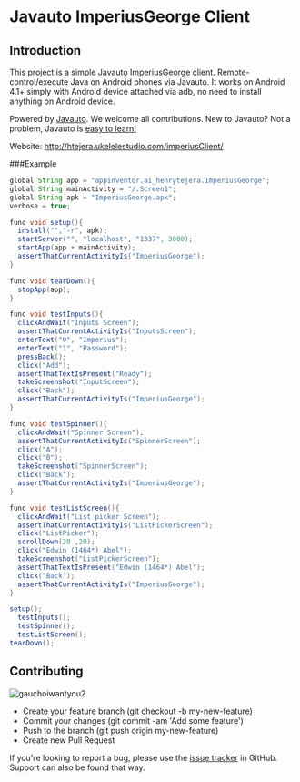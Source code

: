 # Javauto ImperiusGeorge Client

## Introduction

This project is a simple [Javauto](https://github.com/matthewdowney/javauto) [ImperiusGeorge](https://github.com/lookout/ImperiusGeorge) client. Remote-control/execute Java on Android phones via Javauto. It works on Android 4.1+ simply with Android device attached via adb, no need to install anything on Android device.

Powered by [Javauto](http://javauto.org). We welcome all contributions. New to Javauto? Not a problem, Javauto is [easy to learn!](http://javauto.org/docs/getting-started.html)

Website: http://htejera.ukelelestudio.com/imperiusClient/

###Example

```groovy
global String app = "appinventor.ai_henrytejera.ImperiusGeorge";
global String mainActivity = "/.Screen1";
global String apk = "ImperiusGeorge.apk";
verbose = true;

func void setup(){
  install("","-r", apk);
  startServer("", "localhost", "1337", 3000);
  startApp(app + mainActivity);
  assertThatCurrentActivityIs("ImperiusGeorge");
}

func void tearDown(){
  stopApp(app);
}

func void testInputs(){
  clickAndWait("Inputs Screen");
  assertThatCurrentActivityIs("InputsScreen");
  enterText("0", "Imperius"); 
  enterText("1", "Password"); 
  pressBack();
  click("Add");
  assertThatTextIsPresent("Ready");
  takeScreenshot("InputScreen");
  click("Back");
  assertThatCurrentActivityIs("ImperiusGeorge");
}

func void testSpinner(){
  clickAndWait("Spinner Screen");
  assertThatCurrentActivityIs("SpinnerScreen");
  click("A");
  click("B");
  takeScreenshot("SpinnerScreen");
  click("Back");
  assertThatCurrentActivityIs("ImperiusGeorge");
}

func void testListScreen(){
  clickAndWait("List picker Screen");
  assertThatCurrentActivityIs("ListPickerScreen");
  click("ListPicker");
  scrollDown(20 ,20);
  click("Edwin (1464*) Abel");
  takeScreenshot("ListPickerScreen");
  assertThatTextIsPresent("Edwin (1464*) Abel");
  click("Back");
  assertThatCurrentActivityIs("ImperiusGeorge");
}

setup();
  testInputs();
  testSpinner();
  testListScreen();
tearDown();
```

## Contributing
![gauchoiwantyou2](https://cloud.githubusercontent.com/assets/3797402/6204483/3f8bddbe-b534-11e4-9966-fbc78e8d8161.gif)


* Create your feature branch (git checkout -b my-new-feature)
* Commit your changes (git commit -am 'Add some feature')
* Push to the branch (git push origin my-new-feature)
* Create new Pull Request

If you're looking to report a bug, please use the [issue tracker](https://github.com/ohtejera/JavautoImperiusGeorge/issues) in GitHub. Support can also be found that way.
